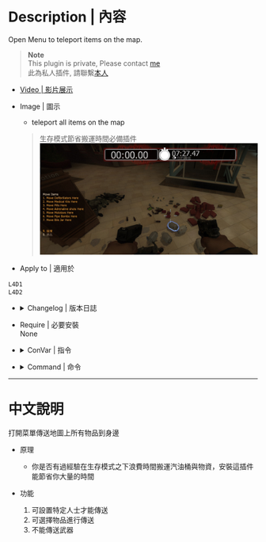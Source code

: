 # Description | 內容
Open Menu to teleport items on the map.

> __Note__ <br/>
This plugin is private, Please contact [me](https://github.com/fbef0102/Game-Private_Plugin#私人插件列表-private-plugins-list)<br/>
此為私人插件, 請聯繫[本人](https://github.com/fbef0102/Game-Private_Plugin#私人插件列表-private-plugins-list)

* [Video | 影片展示](https://youtu.be/hlEiyPxE_Eo)

* Image | 圖示
	* teleport all items on the map
	> 生存模式節省搬運時間必備插件
	<br/>![l4d_Teleport_Item_1](image/l4d_Teleport_Item_1.jpg)

* Apply to | 適用於
```
L4D1
L4D2
```

* <details><summary>Changelog | 版本日誌</summary>

	* v1.0
		* Original Request by Dam Dam
</details>

* Require | 必要安裝
<br/>None

* <details><summary>ConVar | 指令</summary>

	* cfg/sourcemod/l4d_Teleport_Item.cfg
	```php
	// Players with these flags have access to use command to open menu. (Empty = Everyone, -1: Nobody)
	l4d_Teleport_Item__access_flag ""

	// 0=Plugin off, 1=Plugin on.
	l4d_Teleport_Item_allow "1"

	// Turn off the plugin in these maps, separate by commas (no spaces). (0=All maps, Empty = none).
	l4d_Teleport_Item_map_off ""

	// Turn on the plugin in these game modes, separate by commas (no spaces). (Empty = all).
	l4d_Teleport_Item_modes ""

	// Turn off the plugin in these game modes, separate by commas (no spaces). (Empty = none).
	l4d_Teleport_Item_modes_off ""

	// Turn on the plugin in these game modes. 0=All, 1=Coop, 2=Survival, 4=Versus, 8=Scavenge. Add numbers together.
	l4d_Teleport_Item_modes_tog "0"
	```
</details>

* <details><summary>Command | 命令</summary>
	
	* **Display Item menu**
	```php
	sm_tpmenu
	```
</details>

- - - -
# 中文說明
打開菜單傳送地圖上所有物品到身邊

* 原理
	* 你是否有過經驗在生存模式之下浪費時間搬運汽油桶與物資，安裝這插件能節省你大量的時間

* 功能
	1. 可設置特定人士才能傳送
	2. 可選擇物品進行傳送
	3. 不能傳送武器
